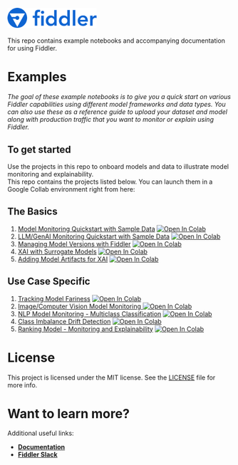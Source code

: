 <a name="getting-started"></a>

<div align="left">
    <img src="quickstart/images/logo.png"
         alt="Image of Fiddler logo" width="200"/>
</div>

<br>
This repo contains example notebooks and accompanying documentation for using Fiddler.

<a name="examples"></a>
# Examples
*The goal of these example notebooks is to give you a quick start on various Fiddler capabilities using different model frameworks and data types. You can also use these as a reference guide to upload your dataset and model along with production traffic that you want to monitor or explain using Fiddler.*

 ## To get started  
Use the projects in this repo to onboard models and data to illustrate model monitoring and explainability.  
This repo contains the projects listed below. You can launch them in a Google Collab environment right from here:

## The Basics
  1.  [Model Monitoring Quickstart with Sample Data](https://github.com/fiddler-labs/fiddler-examples/blob/main/quickstart/24.12/Fiddler_Quickstart_Simple_Monitoring.ipynb) [![Open In Colab](https://colab.research.google.com/assets/colab-badge.svg)](https://colab.research.google.com/github/fiddler-labs/fiddler-examples/blob/main/quickstart/24.12/Fiddler_Quickstart_Simple_Monitoring.ipynb)
  2.  [LLM/GenAI Monitoring Quickstart with Sample Data](https://github.com/fiddler-labs/fiddler-examples/blob/main/quickstart/24.12/Fiddler_Quickstart_LLM_Chatbot.ipynb) [![Open In Colab](https://colab.research.google.com/assets/colab-badge.svg)](https://colab.research.google.com/github/fiddler-labs/fiddler-examples/blob/main/quickstart/24.12/Fiddler_Quickstart_LLM_Chatbot.ipynb)
  3.  [Managing Model Versions with Fiddler](https://github.com/fiddler-labs/fiddler-examples/blob/main/quickstart/24.12/Fiddler_Quickstart_Model_Versions.ipynb) [![Open In Colab](https://colab.research.google.com/assets/colab-badge.svg)](https://colab.research.google.com/github/fiddler-labs/fiddler-examples/blob/main/quickstart/24.12/Fiddler_Quickstart_Model_Versions.ipynb)
  4.  [XAI with Surrogate Models](https://github.com/fiddler-labs/fiddler-examples/blob/main/quickstart/24.12/Fiddler_Quickstart_Surrogate_XAI.ipynb) [![Open In Colab](https://colab.research.google.com/assets/colab-badge.svg)](https://colab.research.google.com/github/fiddler-labs/fiddler-examples/blob/main/quickstart/24.12/Fiddler_Quickstart_Surrogate_XAI.ipynb)
  5.  [Adding Model Artifacts for XAI](https://github.com/fiddler-labs/fiddler-examples/blob/main/quickstart/24.12/Fiddler_Quickstart_Add_Model_Artifact.ipynb) [![Open In Colab](https://colab.research.google.com/assets/colab-badge.svg)](https://colab.research.google.com/github/fiddler-labs/fiddler-examples/blob/main/quickstart/24.12/Fiddler_Quickstart_Add_Model_Artifact.ipynb)
## Use Case Specific  
  1. [Tracking Model Fariness](https://github.com/fiddler-labs/fiddler-examples/blob/main/quickstart/24.12/Fiddler_Quickstart_Intersectionally_Unfair.ipynb) [![Open In Colab](https://colab.research.google.com/assets/colab-badge.svg)](https://colab.research.google.com/github/fiddler-labs/fiddler-examples/blob/main/quickstart/24.12/Fiddler_Quickstart_Intersectionally_Unfair.ipynb)
  2. [Image/Computer Vision Model Monitoring ](https://github.com/fiddler-labs/fiddler-examples/blob/main/quickstart/24.12/Fiddler_Quickstart_Image_Monitoring.ipynb) [![Open In Colab](https://colab.research.google.com/assets/colab-badge.svg)](https://colab.research.google.com/github/fiddler-labs/fiddler-examples/blob/main/quickstart/24.12/Fiddler_Quickstart_Image_Monitoring.ipynb)
  3. [NLP Model Monitoring - Multiclass Classification](https://github.com/fiddler-labs/fiddler-examples/blob/main/quickstart/24.12/Fiddler_Quickstart_NLP_Multiclass_Monitoring.ipynb) [![Open In Colab](https://colab.research.google.com/assets/colab-badge.svg)](https://colab.research.google.com/github/fiddler-labs/fiddler-examples/blob/main/quickstart/24.12/Fiddler_Quickstart_NLP_Multiclass_Monitoring.ipynb)
  4. [Class Imbalance Drift Detection](https://github.com/fiddler-labs/fiddler-examples/blob/main/quickstart/24.12/Fiddler_Quickstart_Imbalanced_Data.ipynb) [![Open In Colab](https://colab.research.google.com/assets/colab-badge.svg)](https://colab.research.google.com/github/fiddler-labs/fiddler-examples/blob/main/quickstart/24.12/Fiddler_Quickstart_Imbalanced_Data.ipynb)
  5. [Ranking Model - Monitoring and Explainability](https://github.com/fiddler-labs/fiddler-examples/blob/main/quickstart/24.12/Fiddler_Quickstart_Ranking_Model.ipynb) [![Open In Colab](https://colab.research.google.com/assets/colab-badge.svg)](https://colab.research.google.com/github/fiddler-labs/fiddler-examples/blob/main/quickstart/24.12/Fiddler_Quickstart_Ranking_Model.ipynb)
   
<a name="license"></a>
# License

This project is licensed under the MIT license. See the [LICENSE](https://github.com/fiddler-labs/fiddler-examples/blob/main/LICENSE) file for more info.


<a name="i-want-to-know-more"></a>
# Want to learn more?

Additional useful links:
* **[Documentation](https://docs.fiddler.ai/)**
* **[Fiddler Slack](https://www.fiddler.ai/slackinvite)**

